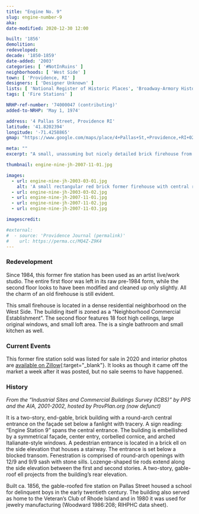```yaml
---
title: "Engine No. 9"
slug: engine-number-9
aka: 
date-modified: 2020-12-30 12:00

built: '1856'
demolition: 
redeveloped: 
decade: '1850-1859'
date-added: '2003'
categories: [ '#NotInRuins' ]
neighborhoods: [ 'West Side' ]
town: [ 'Providence, RI' ]
designers: [ 'Designer Unknown' ]
lists: [ 'National Register of Historic Places', 'Broadway-Armory Historic District' ]
tags: [ 'Fire Stations' ]

NRHP-ref-number: '74000047 (contributing)'
added-to-NRHP: 'May 1, 1974'

address: '4 Pallas Street, Providence RI'
latitude: '41.8202394'
longitude: '-71.4258865'
gmap: "https://www.google.com/maps/place/4+Pallas+St,+Providence,+RI+02903/@41.8202394,-71.4258865,17z/data=!3m1!4b1!4m5!3m4!1s0x89e4457360d89519:0xdbe557a965cf789f!8m2!3d41.8202354!4d-71.4236978"

meta: ""
excerpt: "A small, unassuming but nicely detailed brick firehouse from the mid-19th century on Providence’s West Side"

thumbnail: engine-nine-jh-2007-11-01.jpg

images:
  - url: engine-nine-jh-2003-03-01.jpg
    alt: 'A small rectangular red brick former firehouse with central rounded arch double door entrance flanked by two smaller rounded arch windows. Two rounded arch windows are above with a simple gable roof and decorative brick corbelling along the roof edge'
  - url: engine-nine-jh-2003-03-02.jpg
  - url: engine-nine-jh-2007-11-01.jpg
  - url: engine-nine-jh-2007-11-02.jpg
  - url: engine-nine-jh-2007-11-03.jpg

imagescredit: 

#external:
#  - source: 'Providence Journal (permalink)'
#    url: https://perma.cc/MQ4Z-Z9K4
---
```


### Redevelopment

Since 1984, this former fire station has been used as an artist live/work studio. The entire first floor was left in its raw pre-1984 form, while the second floor looks to have been modified and cleaned up only slightly. All the charm of an old firehouse is still evident. 

This small firehouse is located in a dense residential neighborhood on the West Side. The building itself is zoned as a “Neighborhood Commercial Establishment”. The second floor features 18 foot high ceilings, large original windows, and small loft area. The is a single bathroom and small kitchen as well. 


### Current Events

This former fire station sold was listed for sale in 2020 and interior photos are [available on Zillow](//www.zillow.com/homedetails/4-Pallas-St-Providence-RI-02903/2077366350_zpid/){:target="_blank"}. It looks as though it came off the market a week after it was posted, but no sale seems to have happened. 


### History

_From the “Industrial Sites and Commercial Buildings Survey (ICBS)” by PPS and the AIA, 2001-2002, hosted by ProvPlan.org (now defunct)_

It is a two-story, end-gable, brick building with a round-arch central entrance on the façade set below a fanlight with tracery. A sign reading: “Engine Station 9” spans the central entrance. The building is embellished by a symmetrical façade, center entry, corbelled cornice, and arched Italianate-style windows. A pedestrian entrance is located in a brick ell on the side elevation that houses a stairway. The entrance is set below a blocked transom. Fenestration is comprised of round-arch openings with 12/9 and 9/9 sash with stone sills. Lozenge-shaped tie rods extend along the side elevation between the first and second stories. A two-story, gable-roof ell projects from the building’s rear elevation.

Built ca. 1856, the gable-roofed fire station on Pallas Street housed a school for delinquent boys in the early twentieth century. The building also served as home to the Veteran’s Club of Rhode Island and in 1980 it was used for jewelry manufacturing (Woodward 1986:208; RIHPHC data sheet).
